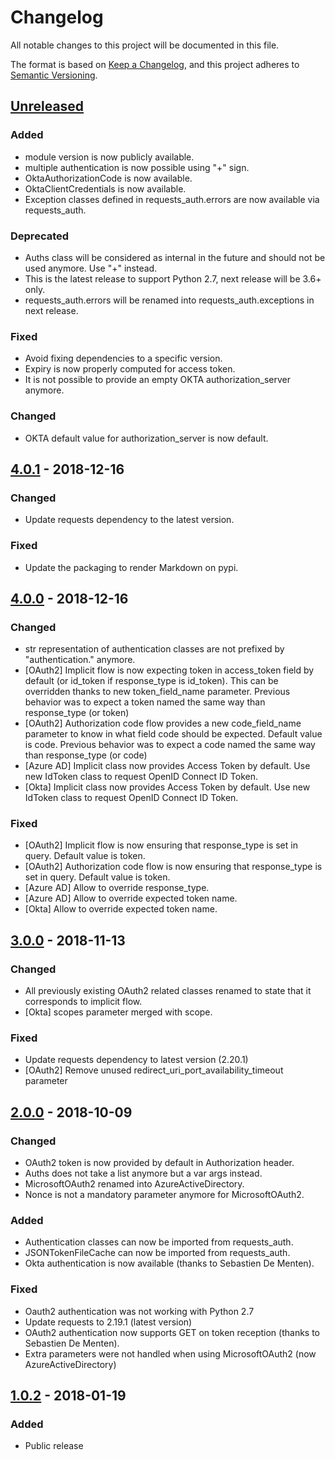 # Changelog
All notable changes to this project will be documented in this file.

The format is based on [Keep a Changelog](https://keepachangelog.com/en/1.0.0/),
and this project adheres to [Semantic Versioning](https://semver.org/spec/v2.0.0.html).

## [Unreleased]
### Added
- module version is now publicly available.
- multiple authentication is now possible using "+" sign.
- OktaAuthorizationCode is now available.
- OktaClientCredentials is now available.
- Exception classes defined in requests_auth.errors are now available via requests_auth.

### Deprecated
- Auths class will be considered as internal in the future and should not be used anymore. Use "+" instead.
- This is the latest release to support Python 2.7, next release will be 3.6+ only.
- requests_auth.errors will be renamed into requests_auth.exceptions in next release.

### Fixed
- Avoid fixing dependencies to a specific version.
- Expiry is now properly computed for access token.
- It is not possible to provide an empty OKTA authorization_server anymore.

### Changed
- OKTA default value for authorization_server is now default.

## [4.0.1] - 2018-12-16
### Changed
- Update requests dependency to the latest version.

### Fixed
- Update the packaging to render Markdown on pypi.

## [4.0.0] - 2018-12-16
### Changed
- str representation of authentication classes are not prefixed by "authentication." anymore.
- [OAuth2] Implicit flow is now expecting token in access_token field by default (or id_token if response_type is id_token). This can be overridden thanks to new token_field_name parameter. Previous behavior was to expect a token named the same way than response_type (or token)
- [OAuth2] Authorization code flow provides a new code_field_name parameter to know in what field code should be expected. Default value is code. Previous behavior was to expect a code named the same way than response_type (or code)
- [Azure AD] Implicit class now provides Access Token by default. Use new IdToken class to request OpenID Connect ID Token.
- [Okta] Implicit class now provides Access Token by default. Use new IdToken class to request OpenID Connect ID Token.

### Fixed
- [OAuth2] Implicit flow is now ensuring that response_type is set in query. Default value is token.
- [OAuth2] Authorization code flow is now ensuring that response_type is set in query. Default value is token.
- [Azure AD] Allow to override response_type.
- [Azure AD] Allow to override expected token name.
- [Okta] Allow to override expected token name.

## [3.0.0] - 2018-11-13
### Changed
- All previously existing OAuth2 related classes renamed to state that it corresponds to implicit flow.
- [Okta] scopes parameter merged with scope.

### Fixed
- Update requests dependency to latest version (2.20.1)
- [OAuth2] Remove unused redirect_uri_port_availability_timeout parameter

## [2.0.0] - 2018-10-09
### Changed
- OAuth2 token is now provided by default in Authorization header.
- Auths does not take a list anymore but a var args instead.
- MicrosoftOAuth2 renamed into AzureActiveDirectory.
- Nonce is not a mandatory parameter anymore for MicrosoftOAuth2.

### Added
- Authentication classes can now be imported from requests_auth.
- JSONTokenFileCache can now be imported from requests_auth.
- Okta authentication is now available (thanks to Sebastien De Menten).

### Fixed
- Oauth2 authentication was not working with Python 2.7
- Update requests to 2.19.1 (latest version)
- OAuth2 authentication now supports GET on token reception (thanks to Sebastien De Menten).
- Extra parameters were not handled when using MicrosoftOAuth2 (now AzureActiveDirectory)

## [1.0.2] - 2018-01-19

### Added
- Public release

[Unreleased]: https://github.com/Colin-b/requests_auth/compare/v4.0.1...HEAD
[4.0.1]: https://github.com/Colin-b/requests_auth/compare/v4.0.0...v4.0.1
[4.0.0]: https://github.com/Colin-b/requests_auth/compare/v3.0.0...v4.0.0
[3.0.0]: https://github.com/Colin-b/requests_auth/compare/v2.0.0...v3.0.0
[2.0.0]: https://github.com/Colin-b/requests_auth/compare/v1.0.2...v2.0.0
[1.0.2]: https://github.com/Colin-b/requests_auth/releases/tag/v1.0.2
